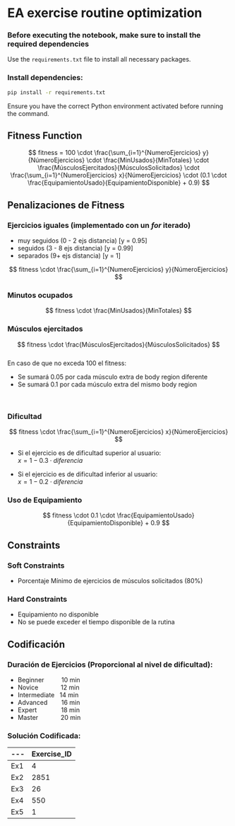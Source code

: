 # EA exercise routine optimization

### Before executing the notebook, make sure to install the required dependencies

Use the `requirements.txt` file to install all necessary packages.

### Install dependencies:

```bash
pip install -r requirements.txt
```

Ensure you have the correct Python environment activated before running the command.

## Fitness Function

$$
fitness = 100 \cdot \frac{\sum_{i=1}^{NumeroEjercicios} y}{NúmeroEjercicios} \cdot \frac{MinUsados}{MinTotales} \cdot \frac{MúsculosEjercitados}{MúsculosSolicitados} \cdot \frac{\sum_{i=1}^{NumeroEjercicios} x}{NúmeroEjercicios} \cdot (0.1 \cdot \frac{EquipamientoUsado}{EquipamientoDisponible} + 0.9)
$$

## Penalizaciones de Fitness

### Ejercicios iguales (implementado con un *for* iterado)  
- muy seguidos (0 - 2 ejs distancia) [y = 0.95]  
- seguidos (3 - 8 ejs distancia) [y = 0.99]  
- separados (9+ ejs distancia) [y = 1]

$$
fitness \cdot \frac{\sum_{i=1}^{NumeroEjercicios} y}{NúmeroEjercicios}
$$ 

### Minutos ocupados
$$
fitness \cdot \frac{MinUsados}{MinTotales}
$$

### Músculos ejercitados
$$
fitness \cdot \frac{MúsculosEjercitados}{MúsculosSolicitados}
$$  
En caso de que no exceda 100 el fitness:
- Se sumará 0.05 por cada músculo extra de body region diferente
- Se sumará 0.1 por cada músculo extra del mismo body region
<br>

### Dificultad
$$
fitness \cdot \frac{\sum_{i=1}^{NumeroEjercicios} x}{NúmeroEjercicios}
$$  

- Si el ejercicio es de dificultad superior al usuario:  
$x = 1 - 0.3 \cdot diferencia$  

- Si el ejercicio es de dificultad inferior al usuario:  
$x = 1 - 0.2 \cdot diferencia$

### Uso de Equipamiento
$$
fitness \cdot 0.1 \cdot \frac{EquipamientoUsado}{EquipamientoDisponible} + 0.9
$$ 

## Constraints

### Soft Constraints
- Porcentaje Mínimo de ejercicios de músculos solicitados (80%)

### Hard Constraints
- Equipamiento no disponible
- No se puede exceder el tiempo disponible de la rutina

## Codificación

### Duración de Ejercicios (Proporcional al nivel de dificultad):
- Beginner &nbsp;&nbsp;&nbsp;&nbsp;&nbsp;&nbsp;&nbsp;&nbsp; 10 min  
- Novice &nbsp;&nbsp;&nbsp;&nbsp;&nbsp;&nbsp;&nbsp;&nbsp;&nbsp;&nbsp;&nbsp; 12 min  
- Intermediate &nbsp; 14 min  
- Advanced &nbsp;&nbsp;&nbsp;&nbsp;&nbsp;&nbsp; 16 min  
- Expert &nbsp;&nbsp;&nbsp;&nbsp;&nbsp;&nbsp;&nbsp;&nbsp;&nbsp;&nbsp;&nbsp;&nbsp; 18 min  
- Master &nbsp;&nbsp;&nbsp;&nbsp;&nbsp;&nbsp;&nbsp;&nbsp;&nbsp;&nbsp;&nbsp; 20 min  

### Solución Codificada:
| --- | Exercise_ID |
|----------|----------|
| Ex1   | 4   |
| Ex2   | 2851   |
| Ex3   | 26   |
| Ex4   | 550   |
| Ex5   | 1   |
